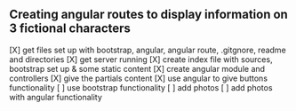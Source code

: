 ## Creating angular routes to display information on 3 fictional characters
[X] get files set up with bootstrap, angular, angular route, .gitgnore, readme and directories
[X] get server running
[X] create index file with sources, bootstrap set up & some static content
[X] create angular module and controllers
[X] give the partials content
[X] use angular to give buttons functionality
[ ] use bootstrap functionality
[ ] add photos
[ ] add photos with angular functionality
